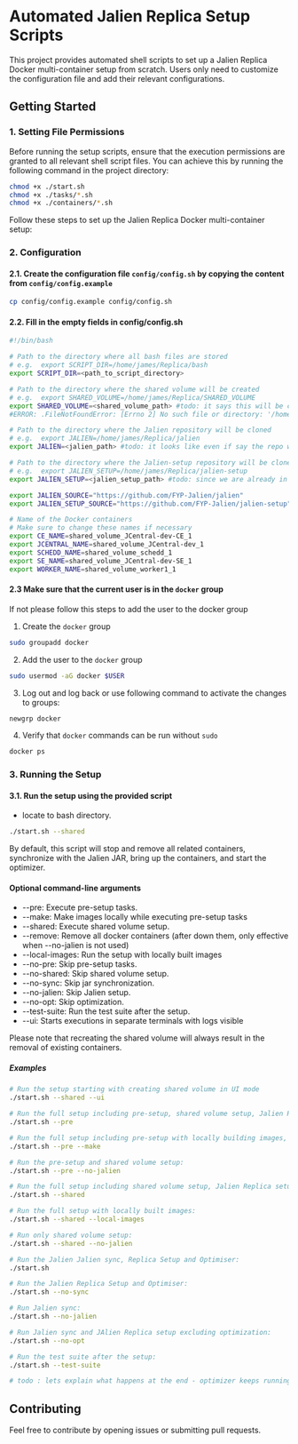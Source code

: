 # Automated Jalien Replica Setup Scripts

This project provides automated shell scripts to set up a Jalien Replica Docker multi-container setup from scratch. Users only need to customize the configuration file and add their relevant configurations.

## Getting Started

### 1. Setting File Permissions

Before running the setup scripts, ensure that the execution permissions are granted to all relevant shell script files. You can achieve this by running the following command in the project directory:

```bash
chmod +x ./start.sh
chmod +x ./tasks/*.sh
chmod +x ./containers/*.sh
```

Follow these steps to set up the Jalien Replica Docker multi-container setup:

### 2. Configuration

#### 2.1. Create the configuration file `config/config.sh` by copying the content from `config/config.example`

```bash
cp config/config.example config/config.sh
```

#### 2.2. Fill in the empty fields in config/config.sh

```bash
#!/bin/bash

# Path to the directory where all bash files are stored
# e.g.  export SCRIPT_DIR=/home/james/Replica/bash 
export SCRIPT_DIR=<path_to_script_directory>

# Path to the directory where the shared volume will be created
# e.g.  export SHARED_VOLUME=/home/james/Replica/SHARED_VOLUME
export SHARED_VOLUME=<shared_volume_path> #todo: it says this will be created, but we have to create it manually
#ERROR: .FileNotFoundError: [Errno 2] No such file or directory: '/home/kalana/work/fyp/SHARED_VOLUME/docker-compose.yml'

# Path to the directory where the Jalien repository will be cloned
# e.g.  export JALIEN=/home/james/Replica/jalien
export JALIEN=<jalien_path> #todo: it looks like even if say the repo wil be cloned, we have to do this manually

# Path to the directory where the Jalien-setup repository will be cloned
# e.g.  export JALIEN_SETUP=/home/james/Replica/jalien-setup
export JALIEN_SETUP=<jalien_setup_path> #todo: since we are already in the replica setup why do we clone again?

export JALIEN_SOURCE="https://github.com/FYP-Jalien/jalien"
export JALIEN_SETUP_SOURCE="https://github.com/FYP-Jalien/jalien-setup"

# Name of the Docker containers
# Make sure to change these names if necessary
export CE_NAME=shared_volume_JCentral-dev-CE_1
export JCENTRAL_NAME=shared_volume_JCentral-dev_1
export SCHEDD_NAME=shared_volume_schedd_1
export SE_NAME=shared_volume_JCentral-dev-SE_1
export WORKER_NAME=shared_volume_worker1_1
```

#### 2.3 Make sure that the current user is in the `docker` group

If not please follow this steps to add the user to the docker group  

1. Create the `docker` group

```bash
sudo groupadd docker
```

2. Add the user to the `docker` group

```bash
sudo usermod -aG docker $USER
```

3. Log out and log back or use following command to activate the changes to groups:

```bash
newgrp docker
```

4. Verify that `docker` commands can be run without `sudo`

```bash
docker ps
```

### 3. Running the Setup

#### 3.1. Run the setup using the provided script
- locate to bash directory.
```bash
./start.sh --shared
```

By default, this script will stop and remove all related containers, synchronize with the Jalien JAR, bring up the containers, and start the optimizer.

#### Optional command-line arguments

- --pre: Execute pre-setup tasks.
- --make: Make images locally while executing pre-setup tasks
- --shared: Execute shared volume setup.
- --remove: Remove all docker containers (after down them, only effective when --no-jalien is not used)
- --local-images: Run the setup with locally built images
- --no-pre: Skip pre-setup tasks.
- --no-shared: Skip shared volume setup.
- --no-sync: Skip jar synchronization.
- --no-jalien: Skip Jalien setup.
- --no-opt: Skip optimization.
- --test-suite: Run the test suite after the setup.
- --ui: Starts executions in separate terminals with logs visible

Please note that recreating the shared volume will always result in the removal of existing containers.

##### Examples

```bash
# Run the setup starting with creating shared volume in UI mode
./start.sh --shared --ui

# Run the full setup including pre-setup, shared volume setup, Jalien Replica setup, and optimizer:
./start.sh --pre

# Run the full setup including pre-setup with locally building images, shared volume setup, Jalien Replica setup, and optimizer:
./start.sh --pre --make

# Run the pre-setup and shared volume setup:
./start.sh --pre --no-jalien

# Run the full setup including shared volume setup, Jalien Replica setup, and optimizer:
./start.sh --shared

# Run the full setup with locally built images:
./start.sh --shared --local-images

# Run only shared volume setup:
./start.sh --shared --no-jalien

# Run the Jalien Jalien sync, Replica Setup and Optimiser:
./start.sh

# Run the Jalien Replica Setup and Optimiser:
./start.sh --no-sync

# Run Jalien sync:
./start.sh --no-jalien

# Run Jalien sync and JAlien Replica setup excluding optimization:
./start.sh --no-opt

# Run the test suite after the setup:
./start.sh --test-suite

```
```bash
# todo : lets explain what happens at the end - optimizer keeps running, but the user doesnt know that. we need to explain it and ask them to run the test suite if necessary and point to the test suite
```
## Contributing

Feel free to contribute by opening issues or submitting pull requests.

